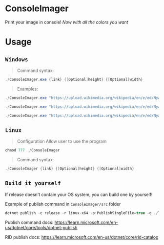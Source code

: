 # ConsoleImager
Print your image in console! *Now with all the colors you want*

# Usage
## `Windows`
> Command syntax:
```cs
./ConsoleImager.exe {link} {[Optional]height} {[Optional]width}
```

> Examples: 
```cs
./ConsoleImager.exe "https://upload.wikimedia.org/wikipedia/en/e/ed/Nyan_cat_250px_frame.PNG"
```

```cs
./ConsoleImager.exe "https://upload.wikimedia.org/wikipedia/en/e/ed/Nyan_cat_250px_frame.PNG" 100 
```

```cs
./ConsoleImager.exe "https://upload.wikimedia.org/wikipedia/en/e/ed/Nyan_cat_250px_frame.PNG" 100 50 
```

## `Linux`
> Configuration
Allow user to use the program
```cs
chmod 777 ./ConsoleImager
```

> Command syntax: 
```cs
./ConsoleImager {link} {[Optional]height} {[Optional]width}
```

## `Build it yourself`
If release doesn't contain your OS system, you can build one by yourself!

Example of publish command in `ConsoleImager/src` folder
```cs
dotnet publish -c release -r linux-x64 -p:PublishSingleFile=true -o ./linux-x64 
```
Publish command docs: https://learn.microsoft.com/en-us/dotnet/core/tools/dotnet-publish 

RID publish docs: https://learn.microsoft.com/en-us/dotnet/core/rid-catalog
